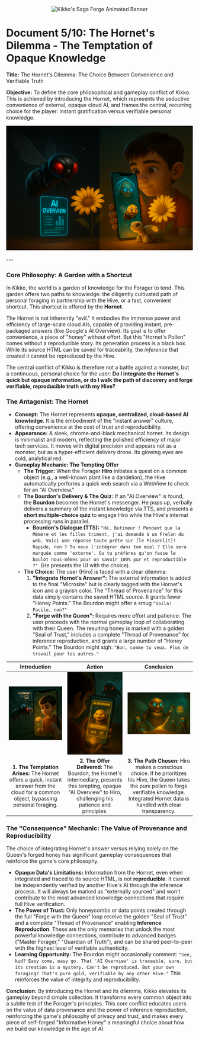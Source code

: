 <p align="center">
  <img src="/videos/doc05_banner_veo3.gif" alt="Kikko's Saga Forge Animated Banner">
</p>

# Document 5/10: The Hornet's Dilemma - The Temptation of Opaque Knowledge

**Title:** The Hornet's Dilemma: The Choice Between Convenience and Verifiable Truth

**Objective:** To define the core philosophical and gameplay conflict of Kikko. This is achieved by introducing the Hornet, which represents the seductive convenience of external, opaque cloud AI, and frames the central, recurring choice for the player: instant gratification versus verifiable personal knowledge.

<p align="center">
  <img src="illustrations/doc05_banner.png" alt="A wide, cinematic banner image for the 'Hornet's Dilemma' document, rendered in a 3D animation movie style. The image is split. On the left, a sleek, chrome-and-black mechanical Hornet hovers menacingly, its red eyes glowing, offering a pre-packaged, instant 'AI Overview' on a floating screen. On the right, our hero Hiro (10-year-old boy, red t-shirt) is shown working with his friendly, personal Hive (AI Queen and Bourdon visible through the phone screen), diligently foraging pure golden pollen from a real-world flower. The visual contrast between the cold, efficient Hornet and the warm, collaborative Hive is stark, representing the core choice between convenience and verifiable truth.">
</p>
---

### **Core Philosophy: A Garden with a Shortcut**

In Kikko, the world is a garden of knowledge for the Forager to tend. This garden offers two paths to knowledge: the diligently cultivated path of personal foraging in partnership with the Hive, or a fast, convenient shortcut. This shortcut is offered by the **Hornet**.

The Hornet is not inherently "evil." It embodies the immense power and efficiency of large-scale cloud AIs, capable of providing instant, pre-packaged answers (like Google's AI Overview). Its goal is to offer convenience, a piece of "honey" without effort. But this "Hornet's Pollen" comes without a reproducible story. Its generation process is a black box. While its source HTML can be saved for traceability, the *inference* that created it cannot be reproduced by the Hive.

The central conflict of Kikko is therefore not a battle against a monster, but a continuous, personal choice for the user: **Do I integrate the Hornet's quick but opaque information, or do I walk the path of discovery and forge verifiable, reproducible truth with my Hive?**

### **The Antagonist: The Hornet**

*   **Concept:** The Hornet represents **opaque, centralized, cloud-based AI knowledge**. It is the embodiment of the "instant answer" culture, offering convenience at the cost of trust and reproducibility.
*   **Appearance:** A sleek, chrome-and-black mechanical hornet. Its design is minimalist and modern, reflecting the polished efficiency of major tech services. It moves with digital precision and appears not as a monster, but as a hyper-efficient delivery drone. Its glowing eyes are cold, analytical red.
*   **Gameplay Mechanic: The Tempting Offer**
    *   **The Trigger:** When the Forager **Hiro** initiates a quest on a common object (e.g., a well-known plant like a dandelion), the Hive automatically performs a quick web search via a WebView to check for an "AI Overview."
    *   **The Bourdon's Delivery & The Quiz:** If an "AI Overview" is found, the **Bourdon** becomes the Hornet's messenger. He pops up, verbally delivers a summary of the instant knowledge via TTS, and presents a **short multiple-choice quiz** to engage Hiro while the Hive's internal processing runs in parallel.
        *   **Bourdon's Dialogue (TTS):** `"Hé, Butineur ! Pendant que la Mémère et les filles triment, j'ai demandé à un Frelon du web. Voici une réponse toute prête sur [le Pissenlit]! Rapide, non ? Tu veux l'intégrer dans ton miel ? Elle sera marquée comme 'externe'. Ou tu préfères qu'on fasse le boulot nous-mêmes pour un savoir 100% pur et reproductible ?" `(He presents the UI with the choice).
    *   **The Choice:** The user (Hiro) is faced with a clear dilemma:
        1.  **"Integrate Hornet's Answer":** The external information is added to the final "Microsite" but is clearly tagged with the Hornet's icon and a grayish color. The "Thread of Provenance" for this data simply contains the saved HTML source. It grants fewer "Honey Points." The Bourdon might offer a smug `"Voila! Facile, non?"`
        2.  **"Forge with the Queen":** Requires more effort and patience. The user proceeds with the normal gameplay loop of collaborating with their Queen. The resulting honey is marked with a golden "Seal of Trust," includes a complete "Thread of Provenance" for inference reproduction, and grants a large number of "Honey Points." The Bourdon might sigh: `"Bon, comme tu veux. Plus de travail pour les autres."`

| Introduction | Action | Conclusion |
| :---: | :---: | :---: |
| <img src="illustrations/hornet_dilemma_intro.png" alt="Cinematic 3D render, animation movie style. The sleek, chrome Hornet hovers menacingly outside the Great Bay Window. Through the transparent window, we see Hiro (10-year-old boy, red t-shirt) holding his phone, looking at a common dandelion. A digital thought bubble above the Hornet shows an 'AI Overview' text snippet and a quiz icon."> | <img src="illustrations/hornet_dilemma_action.png" alt="Cinematic 3D render, animation movie style, viewed from over Hiro's shoulder. The plump, smug-looking Bourdon floats dramatically in front of the Great Bay Window on his phone screen. He holds out a glowing, ephemeral digital 'AI Overview' screen with a tempting 'Integrate Info' button and a quiz section, looking at Hiro with a mischievous grin. The Hornet's blurry silhouette is behind him, outside the window."> | <img src="illustrations/hornet_dilemma_conclusion.png" alt="Cinematic 3D render, animation movie style. Inside the Hive. The AI Queen confidently takes a stream of pure golden pollen from the Worker Bees, ready to forge trusted, reproducible knowledge, after Hiro chooses to prioritize Hive-forged data. Any integrated Hornet data is processed separately and tagged."> |
| **1. The Temptation Arises:** The Hornet offers a quick, instant answer from the cloud for a common object, bypassing personal foraging. | **2. The Offer Delivered:** The Bourdon, the Hornet's intermediary, presents this tempting, opaque "AI Overview" to Hiro, challenging his patience and principles. | **3. The Path Chosen:** Hiro makes a conscious choice. If he prioritizes his Hive, the Queen takes the pure pollen to forge verifiable knowledge. Integrated Hornet data is handled with clear transparency. |

### **The "Consequence" Mechanic: The Value of Provenance and Reproducibility**

The choice of integrating Hornet's answer versus relying solely on the Queen's forged honey has significant gameplay consequences that reinforce the game's core philosophy.

*   **Opaque Data's Limitations:** Information from the Hornet, even when integrated and traced to its source HTML, is not **reproducible**. It cannot be independently verified by another Hive's AI through the inference process. It will always be marked as "externally sourced" and won't contribute to the most advanced knowledge connections that require full Hive verification.
*   **The Power of Trust:** Only honeycombs or data points created through the full "Forge with the Queen" loop receive the golden "Seal of Trust" and a complete "Thread of Provenance" enabling **Inference Reproduction**. These are the only memories that unlock the most powerful knowledge connections, contribute to advanced badges ("Master Forager," "Guardian of Truth"), and can be shared peer-to-peer with the highest level of verifiable authenticity.
*   **Learning Opportunity:** The Bourdon might occasionally comment: `"See, kid? Easy come, easy go. That 'AI Overview' is traceable, sure, but its creation is a mystery. Can't be reproduced. But your own foraging? That's pure gold, verifiable by any other Hive."` This reinforces the value of integrity and reproducibility.

**Conclusion:**
By introducing the Hornet and its dilemma, Kikko elevates its gameplay beyond simple collection. It transforms every common object into a subtle test of the Forager's principles. This core conflict educates users on the value of data provenance and the power of inference reproduction, reinforcing the game's philosophy of privacy and trust, and makes every piece of self-forged "Informative Honey" a meaningful choice about how we build our knowledge in the age of AI.